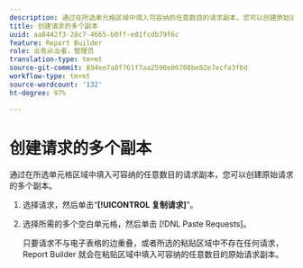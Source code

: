 ```yaml
---
description: 通过在所选单元格区域中填入可容纳的任意数目的请求副本，您可以创建原始请求的多个副本。
title: 创建请求的多个副本
uuid: aa8442f3-28c7-4665-b0ff-e81fcdb79f6c
feature: Report Builder
role: 业务从业者，管理员
translation-type: tm+mt
source-git-commit: 894ee7a8f761f7aa2590e06708be82e7ecfa3f6d
workflow-type: tm+mt
source-wordcount: '132'
ht-degree: 97%

---
```



# 创建请求的多个副本

通过在所选单元格区域中填入可容纳的任意数目的请求副本，您可以创建原始请求的多个副本。

1. 选择请求，然后单击“**[!UICONTROL 复制请求]**”。
1. 选择所需的多个空白单元格，然后单击 [!DNL Paste Requests]。

   只要请求不与电子表格的边重叠，或者所选的粘贴区域中不存在任何请求，Report Builder 就会在粘贴区域中填入可容纳的任意数目的原始请求副本。
